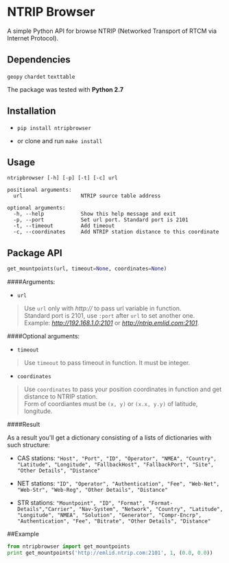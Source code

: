 # NTRIP Browser

A simple Python API for browse NTRIP (Networked Transport of RTCM via Internet Protocol).  

## Dependencies

`geopy`
`chardet`
`texttable`

The package was tested with **Python 2.7**

## Installation

 - `pip install ntripbrowser`

 -  or clone and run `make install`

## Usage 

```
ntripbrowser [-h] [-p] [-t] [-c] url  

positional arguments:  
  url                   NTRIP source table address

optional arguments:  
  -h, --help            Show this help message and exit  
  -p, --port            Set url port. Standard port is 2101  
  -t, --timeout         Add timeout  
  -c, --coordinates     Add NTRIP station distance to this coordinate
 ```

## Package API

```python
get_mountpoints(url, timeout=None, coordinates=None)
```
####Arguments:

 - `url`    
 
> Use `url` only with *http://* to pass url variable in function.       
> Standard port is 2101, use `:port` after `url` to set another one.    
> Example: *http://192.168.1.0:2101* or  *http://ntrip.emlid.com:2101*.

####Optional arguments:

 - `timeout`    
 
> Use `timeout` to pass timeout in function. It must be integer.    

 - `coordinates`    
 
> Use `coordinates` to pass your position coordinates in function and get distance to NTRIP station.    
> Form of coordiantes must be `(x, y)` or `(x.x, y.y)` of latitude, longitude.

####Result

As a result you'll get a dictionary consisting of a lists of dictionaries with such structure:

- CAS stations: `"Host", "Port", "ID", "Operator", "NMEA", "Country", "Latitude", "Longitude", "FallbackHost", "FallbackPort", "Site", "Other Details", "Distance"` 

- NET stations: `"ID", "Operator", "Authentication", "Fee", "Web-Net", "Web-Str", "Web-Reg", "Other Details", "Distance"`    

- STR stations: `"Mountpoint", "ID", "Format", "Format-Details","Carrier", "Nav-System", "Network", "Country", "Latitude", "Longitude", "NMEA", "Solution", "Generator", "Compr-Encrp", "Authentication", "Fee", "Bitrate", "Other Details", "Distance"`    

##Example    
```python
from ntripbrowser import get_mountpoints
print get_mountpoints('http://emlid.ntrip.com:2101', 1, (0.0, 0.0))
```
